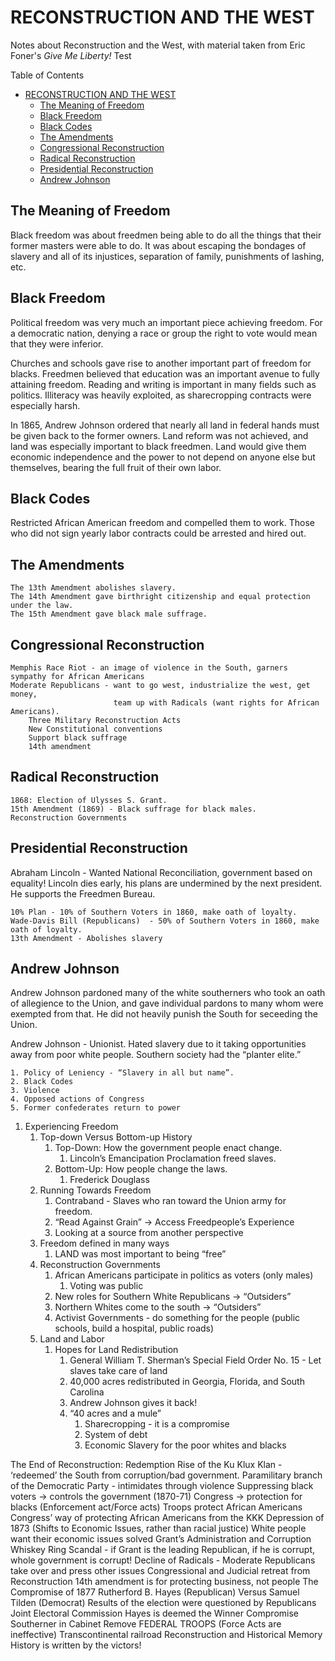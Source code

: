 # RECONSTRUCTION AND THE WEST

Notes about Reconstruction and the West, with material taken from Eric Foner's *Give Me Liberty!*
Test

Table of Contents

- [RECONSTRUCTION AND THE WEST](#reconstruction-and-the-west)
  - [The Meaning of Freedom](#the-meaning-of-freedom)
  - [Black Freedom](#black-freedom)
  - [Black Codes](#black-codes)
  - [The Amendments](#the-amendments)
  - [Congressional Reconstruction](#congressional-reconstruction)
  - [Radical Reconstruction](#radical-reconstruction)
  - [Presidential Reconstruction](#presidential-reconstruction)
  - [Andrew Johnson](#andrew-johnson)

## The Meaning of Freedom

Black freedom was about freedmen being able to do all the things that their former masters were able to do. It was about escaping the bondages of slavery and all of its injustices, separation of family, punishments of lashing, etc.

## Black Freedom

Political freedom was very much an important piece achieving freedom. For a democratic nation, denying a race or group the right to vote would mean that they were inferior.

Churches and schools gave rise to another important part of freedom for blacks. Freedmen believed that education was an important avenue to fully attaining freedom. Reading and writing is important in many fields such as politics. Illiteracy was heavily exploited, as sharecropping contracts were especially harsh.

In 1865, Andrew Johnson ordered that nearly all land in federal hands must be given back to the former owners. Land reform was not achieved, and land was especially important to black freedmen. Land would give them economic independence and the power to not depend on anyone else but themselves, bearing the full fruit of their own labor.

## Black Codes

Restricted African American freedom and compelled them to work.
Those who did not sign yearly labor contracts could be arrested and hired out.

## The Amendments

    The 13th Amendment abolishes slavery. 
    The 14th Amendment gave birthright citizenship and equal protection under the law. 
    The 15th Amendment gave black male suffrage. 

## Congressional Reconstruction

    Memphis Race Riot - an image of violence in the South, garners sympathy for African Americans
    Moderate Republicans - want to go west, industrialize the west, get money, 
                           team up with Radicals (want rights for African Americans).
        Three Military Reconstruction Acts
        New Constitutional conventions
        Support black suffrage
        14th amendment

## Radical Reconstruction

    1868: Election of Ulysses S. Grant.
    15th Amendment (1869) - Black suffrage for black males.
    Reconstruction Governments

## Presidential Reconstruction

Abraham Lincoln - Wanted National Reconciliation, government based on equality! Lincoln dies early, his plans are undermined by the next president. He supports the Freedmen Bureau.

    10% Plan - 10% of Southern Voters in 1860, make oath of loyalty.
    Wade-Davis Bill (Republicans)  - 50% of Southern Voters in 1860, make oath of loyalty.
    13th Amendment - Abolishes slavery

## Andrew Johnson

Andrew Johnson pardoned many of the white southerners who took an oath of allegience to the Union, and gave individual pardons to many whom were exempted from that. He did not heavily punish the South for seceeding the Union.

Andrew Johnson - Unionist. Hated slavery due to it taking opportunities away from poor white people. Southern society had the “planter elite.”

    1. Policy of Leniency - “Slavery in all but name”.
    2. Black Codes
    3. Violence
    4. Opposed actions of Congress
    5. Former confederates return to power

1. Experiencing Freedom
    1. Top-down Versus Bottom-up History
        1. Top-Down: How the government people enact change.
            1. Lincoln’s Emancipation Proclamation freed slaves.
        1. Bottom-Up: How people change the laws.
            1. Frederick Douglass
    1. Running Towards Freedom
        1. Contraband - Slaves who ran toward the Union army for freedom.
        1. “Read Against Grain” → Access Freedpeople’s Experience
        1. Looking at a source from another perspective
    1. Freedom defined in many ways
        1. LAND was most important to being “free”
    1. Reconstruction Governments
        1. African Americans participate in politics as voters (only males)
            1. Voting was public
        1. New roles for Southern White Republicans → “Outsiders”
        1. Northern Whites come to the south → “Outsiders”
        1. Activist Governments - do something for the people (public schools, build a hospital, public roads)
    1. Land and Labor
        1. Hopes for Land Redistribution
            1. General William T. Sherman’s Special Field Order No. 15 - Let slaves take care of land
            1. 40,000 acres redistributed in Georgia, Florida, and South Carolina
            1. Andrew Johnson gives it back!
            1. “40 acres and a mule”
                1. Sharecropping - it is a compromise
                1. System of debt
                1. Economic Slavery for the poor whites and blacks

The End of Reconstruction: Redemption
Rise of the Ku Klux Klan - ‘redeemed’ the South from corruption/bad government.
Paramilitary branch of the Democratic Party - intimidates through violence
Suppressing black voters → controls the government
(1870-71) Congress → protection for blacks (Enforcement act/Force acts)
Troops protect African Americans
Congress’ way of protecting African Americans from the KKK
Depression of 1873 (Shifts to Economic Issues, rather than racial justice)
White people want their economic issues solved
Grant’s Administration and Corruption
Whiskey Ring Scandal - if Grant is the leading Republican, if he is corrupt, whole government is corrupt!
Decline of Radicals - Moderate Republicans take over and press other issues
Congressional and Judicial retreat from Reconstruction
14th amendment is for protecting business, not people
The Compromise of 1877
Rutherford B. Hayes (Republican) Versus Samuel Tilden (Democrat)
Results of the election were questioned by Republicans
Joint Electoral Commission
Hayes is deemed the Winner
Compromise
Southerner in Cabinet
Remove FEDERAL TROOPS (Force Acts are ineffective)
Transcontinental railroad
Reconstruction and Historical Memory
History is written by the victors!
